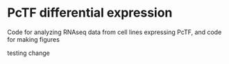 # PcTF differential expression
Code for analyzing RNAseq data from cell lines expressing PcTF, and code for making figures



testing change 
